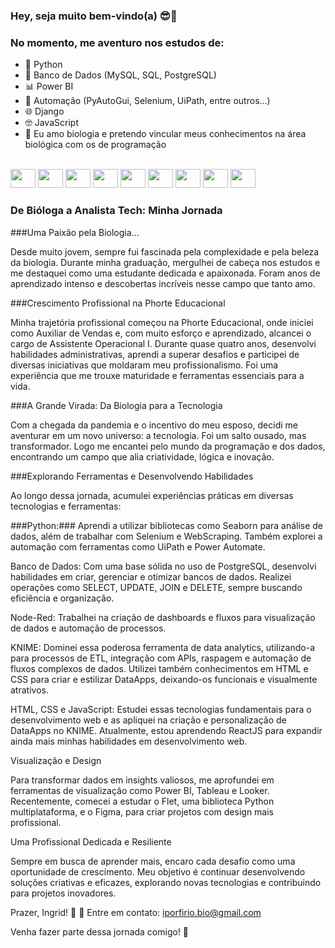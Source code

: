 ### Hey, seja muito bem-vindo(a) 😎🚀

### No momento, me aventuro nos estudos de:

- 🐍 Python
- 💾 Banco de Dados (MySQL, SQL, PostgreSQL)
- 📊 Power BI 
- 🤖 Automação (PyAutoGui, Selenium, UiPath, entre outros...)
- 🌐 Django
- 🤓 JavaScript
- 🧬 Eu amo biologia e pretendo vincular meus conhecimentos na área biológica com os de programação

<div style="display: inline_block"><br>
   <img src="https://cdn.jsdelivr.net/gh/devicons/devicon/icons/python/python-original.svg" /height="30" width="40">
   <img src="https://cdn.jsdelivr.net/gh/devicons/devicon@latest/icons/mysql/mysql-original.svg" /height="30" width="40">         
   <img src= "https://cdn.jsdelivr.net/gh/devicons/devicon@latest/icons/matplotlib/matplotlib-plain-wordmark.svg" /height="30" width="40">
   <img src="https://cdn.jsdelivr.net/gh/devicons/devicon/icons/selenium/selenium-original.svg" /height="30" width="40">
   <img src="https://cdn.jsdelivr.net/gh/devicons/devicon@latest/icons/jupyter/jupyter-plain-wordmark.svg" / height="30" width="40">
   <img src="https://cdn.jsdelivr.net/gh/devicons/devicon/icons/anaconda/anaconda-original.svg" /height="30" width="40">
   <img src="https://cdn.jsdelivr.net/gh/devicons/devicon@latest/icons/plotly/plotly-original-wordmark.svg"/ height="30" width="40">     
   <img src="https://cdn.jsdelivr.net/gh/devicons/devicon@latest/icons/postgresql/postgresql-original-wordmark.svg" / height="30" width="40">
   <img src="https://cdn.jsdelivr.net/gh/devicons/devicon@latest/icons/visualstudio/visualstudio-original.svg" /height="30" width="40">
   
          
          
</div>

### De Bióloga a Analista Tech: Minha Jornada 

###Uma Paixão pela Biologia...

Desde muito jovem, sempre fui fascinada pela complexidade e pela beleza da biologia. Durante minha graduação, mergulhei de cabeça nos estudos e me destaquei como uma estudante dedicada e apaixonada. Foram anos de aprendizado intenso e descobertas incríveis nesse campo que tanto amo.

###Crescimento Profissional na Phorte Educacional

Minha trajetória profissional começou na Phorte Educacional, onde iniciei como Auxiliar de Vendas e, com muito esforço e aprendizado, alcancei o cargo de Assistente Operacional I. Durante quase quatro anos, desenvolvi habilidades administrativas, aprendi a superar desafios e participei de diversas iniciativas que moldaram meu profissionalismo. Foi uma experiência que me trouxe maturidade e ferramentas essenciais para a vida.

###A Grande Virada: Da Biologia para a Tecnologia

Com a chegada da pandemia e o incentivo do meu esposo, decidi me aventurar em um novo universo: a tecnologia. Foi um salto ousado, mas transformador. Logo me encantei pelo mundo da programação e dos dados, encontrando um campo que alia criatividade, lógica e inovação.

###Explorando Ferramentas e Desenvolvendo Habilidades

Ao longo dessa jornada, acumulei experiências práticas em diversas tecnologias e ferramentas:

###Python:### Aprendi a utilizar bibliotecas como Seaborn para análise de dados, além de trabalhar com Selenium e WebScraping. Também explorei a automação com ferramentas como UiPath e Power Automate.

Banco de Dados: Com uma base sólida no uso de PostgreSQL, desenvolvi habilidades em criar, gerenciar e otimizar bancos de dados. Realizei operações como SELECT, UPDATE, JOIN e DELETE, sempre buscando eficiência e organização.

Node-Red: Trabalhei na criação de dashboards e fluxos para visualização de dados e automação de processos.

KNIME: Dominei essa poderosa ferramenta de data analytics, utilizando-a para processos de ETL, integração com APIs, raspagem e automação de fluxos complexos de dados. Utilizei também conhecimentos em HTML e CSS para criar e estilizar DataApps, deixando-os funcionais e visualmente atrativos.

HTML, CSS e JavaScript: Estudei essas tecnologias fundamentais para o desenvolvimento web e as apliquei na criação e personalização de DataApps no KNIME. Atualmente, estou aprendendo ReactJS para expandir ainda mais minhas habilidades em desenvolvimento web.

Visualização e Design

Para transformar dados em insights valiosos, me aprofundei em ferramentas de visualização como Power BI, Tableau e Looker. Recentemente, comecei a estudar o Flet, uma biblioteca Python multiplataforma, e o Figma, para criar projetos com design mais profissional.

Uma Profissional Dedicada e Resiliente

Sempre em busca de aprender mais, encaro cada desafio como uma oportunidade de crescimento. Meu objetivo é continuar desenvolvendo soluções criativas e eficazes, explorando novas tecnologias e contribuindo para projetos inovadores.

Prazer, Ingrid! 🤩
📧 Entre em contato: iporfirio.bio@gmail.com

Venha fazer parte dessa jornada comigo! 🚀


